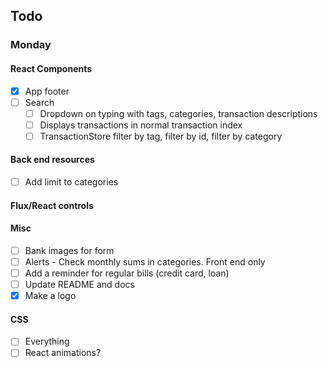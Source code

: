 ## Todo
### Monday
#### React Components
- [x] App footer
- [ ] Search
  - [ ] Dropdown on typing with tags, categories, transaction descriptions
  - [ ] Displays transactions in normal transaction index
  - [ ] TransactionStore filter by tag, filter by id, filter by category
#### Back end resources
- [ ] Add limit to categories
#### Flux/React controls
#### Misc
- [ ] Bank images for form
- [ ] Alerts - Check monthly sums in categories.  Front end only
- [ ] Add a reminder for regular bills (credit card, loan)
- [ ] Update README and docs
- [x] Make a logo
#### CSS
- [ ] Everything
- [ ] React animations?

